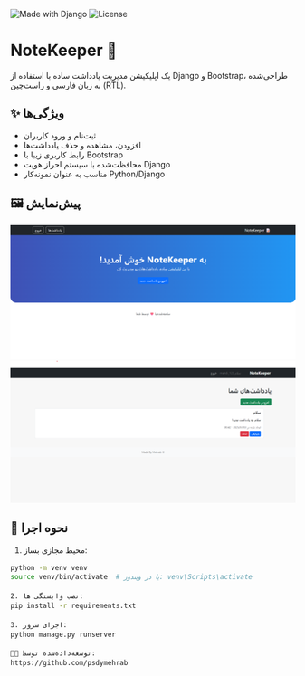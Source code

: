 ![Made with Django](https://img.shields.io/badge/Made%20with-Django-blue)
![License](https://img.shields.io/badge/license-MIT-green)

# NoteKeeper 📝

یک اپلیکیشن مدیریت یادداشت ساده با استفاده از Django و Bootstrap، طراحی‌شده به زبان فارسی و راست‌چین (RTL).

## ✨ ویژگی‌ها

- ثبت‌نام و ورود کاربران
- افزودن، مشاهده و حذف یادداشت‌ها
- رابط کاربری زیبا با Bootstrap
- محافظت‌شده با سیستم احراز هویت Django
- مناسب به عنوان نمونه‌کار Python/Django

## 🖼️ پیش‌نمایش
![screenshot](screenshots/homepage.png)
![screenshot](screenshots/notelist.png)

## 🚀 نحوه اجرا

1. محیط مجازی بساز:
```bash
python -m venv venv
source venv/bin/activate  # یا در ویندوز: venv\Scripts\activate

2. نصب وابستگی ها:
pip install -r requirements.txt

3. اجرای سرور:
python manage.py runserver

🧑‍💻 توسعه‌داده‌شده توسط:
https://github.com/psdymehrab